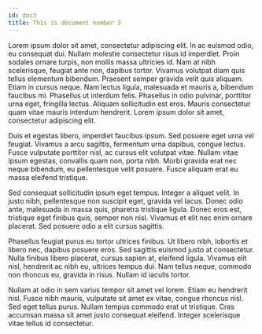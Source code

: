 ```yaml
---
id: doc3
title: This is document number 3
---
```


Lorem ipsum dolor sit amet, consectetur adipiscing elit. In ac euismod odio, eu
consequat dui. Nullam molestie consectetur risus id imperdiet. Proin sodales
ornare turpis, non mollis massa ultricies id. Nam at nibh scelerisque, feugiat
ante non, dapibus tortor. Vivamus volutpat diam quis tellus elementum bibendum.
Praesent semper gravida velit quis aliquam. Etiam in cursus neque. Nam lectus
ligula, malesuada et mauris a, bibendum faucibus mi. Phasellus ut interdum
felis. Phasellus in odio pulvinar, porttitor urna eget, fringilla lectus.
Aliquam sollicitudin est eros. Mauris consectetur quam vitae mauris interdum
hendrerit. Lorem ipsum dolor sit amet, consectetur adipiscing elit.

Duis et egestas libero, imperdiet faucibus ipsum. Sed posuere eget urna vel
feugiat. Vivamus a arcu sagittis, fermentum urna dapibus, congue lectus. Fusce
vulputate porttitor nisl, ac cursus elit volutpat vitae. Nullam vitae ipsum
egestas, convallis quam non, porta nibh. Morbi gravida erat nec neque bibendum,
eu pellentesque velit posuere. Fusce aliquam erat eu massa eleifend tristique.

Sed consequat sollicitudin ipsum eget tempus. Integer a aliquet velit. In justo
nibh, pellentesque non suscipit eget, gravida vel lacus. Donec odio ante,
malesuada in massa quis, pharetra tristique ligula. Donec eros est, tristique
eget finibus quis, semper non nisl. Vivamus et elit nec enim ornare placerat.
Sed posuere odio a elit cursus sagittis.

Phasellus feugiat purus eu tortor ultrices finibus. Ut libero nibh, lobortis et
libero nec, dapibus posuere eros. Sed sagittis euismod justo at consectetur.
Nulla finibus libero placerat, cursus sapien at, eleifend ligula. Vivamus elit
nisl, hendrerit ac nibh eu, ultrices tempus dui. Nam tellus neque, commodo non
rhoncus eu, gravida in risus. Nullam id iaculis tortor.

Nullam at odio in sem varius tempor sit amet vel lorem. Etiam eu hendrerit nisl.
Fusce nibh mauris, vulputate sit amet ex vitae, congue rhoncus nisl. Sed eget
tellus purus. Nullam tempus commodo erat ut tristique. Cras accumsan massa sit
amet justo consequat eleifend. Integer scelerisque vitae tellus id consectetur.
